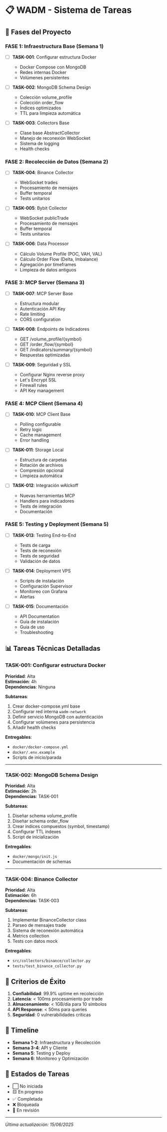 # 📋 WADM - Sistema de Tareas

## 🎯 Fases del Proyecto

### FASE 1: Infraestructura Base (Semana 1)
- [ ] **TASK-001**: Configurar estructura Docker
  - Docker Compose con MongoDB
  - Redes internas Docker
  - Volúmenes persistentes
  
- [ ] **TASK-002**: MongoDB Schema Design
  - Colección volume_profile
  - Colección order_flow
  - Índices optimizados
  - TTL para limpieza automática

- [ ] **TASK-003**: Collectors Base
  - Clase base AbstractCollector
  - Manejo de reconexión WebSocket
  - Sistema de logging
  - Health checks

### FASE 2: Recolección de Datos (Semana 2)
- [ ] **TASK-004**: Binance Collector
  - WebSocket trades
  - Procesamiento de mensajes
  - Buffer temporal
  - Tests unitarios

- [ ] **TASK-005**: Bybit Collector
  - WebSocket publicTrade
  - Procesamiento de mensajes
  - Buffer temporal
  - Tests unitarios

- [ ] **TASK-006**: Data Processor
  - Cálculo Volume Profile (POC, VAH, VAL)
  - Cálculo Order Flow (Delta, Imbalance)
  - Agregación por timeframes
  - Limpieza de datos antiguos

### FASE 3: MCP Server (Semana 3)
- [ ] **TASK-007**: MCP Server Base
  - Estructura modular
  - Autenticación API Key
  - Rate limiting
  - CORS configuration

- [ ] **TASK-008**: Endpoints de Indicadores
  - GET /volume_profile/{symbol}
  - GET /order_flow/{symbol}
  - GET /indicators/summary/{symbol}
  - Respuestas optimizadas

- [ ] **TASK-009**: Seguridad y SSL
  - Configurar Nginx reverse proxy
  - Let's Encrypt SSL
  - Firewall rules
  - API Key management

### FASE 4: MCP Client (Semana 4)
- [ ] **TASK-010**: MCP Client Base
  - Polling configurable
  - Retry logic
  - Cache management
  - Error handling

- [ ] **TASK-011**: Storage Local
  - Estructura de carpetas
  - Rotación de archivos
  - Compresión opcional
  - Limpieza automática

- [ ] **TASK-012**: Integración wAIckoff
  - Nuevas herramientas MCP
  - Handlers para indicadores
  - Tests de integración
  - Documentación

### FASE 5: Testing y Deployment (Semana 5)
- [ ] **TASK-013**: Testing End-to-End
  - Tests de carga
  - Tests de reconexión
  - Tests de seguridad
  - Validación de datos

- [ ] **TASK-014**: Deployment VPS
  - Scripts de instalación
  - Configuración Supervisor
  - Monitoreo con Grafana
  - Alertas

- [ ] **TASK-015**: Documentación
  - API Documentation
  - Guía de instalación
  - Guía de uso
  - Troubleshooting

## 📊 Tareas Técnicas Detalladas

### TASK-001: Configurar estructura Docker
**Prioridad**: Alta  
**Estimación**: 4h  
**Dependencias**: Ninguna  

**Subtareas**:
1. Crear docker-compose.yml base
2. Configurar red interna `wadm-network`
3. Definir servicio MongoDB con autenticación
4. Configurar volúmenes para persistencia
5. Añadir health checks

**Entregables**:
- `docker/docker-compose.yml`
- `docker/.env.example`
- Scripts de inicio/parada

---

### TASK-002: MongoDB Schema Design
**Prioridad**: Alta  
**Estimación**: 2h  
**Dependencias**: TASK-001  

**Subtareas**:
1. Diseñar schema volume_profile
2. Diseñar schema order_flow
3. Crear índices compuestos (symbol, timestamp)
4. Configurar TTL indexes
5. Script de inicialización

**Entregables**:
- `docker/mongo/init.js`
- Documentación de schemas

---

### TASK-004: Binance Collector
**Prioridad**: Alta  
**Estimación**: 6h  
**Dependencias**: TASK-003  

**Subtareas**:
1. Implementar BinanceCollector class
2. Parseo de mensajes trade
3. Sistema de reconexión automática
4. Metrics collection
5. Tests con datos mock

**Entregables**:
- `src/collectors/binance/collector.py`
- `tests/test_binance_collector.py`

## 🎯 Criterios de Éxito

1. **Confiabilidad**: 99.9% uptime en recolección
2. **Latencia**: < 100ms procesamiento por trade
3. **Almacenamiento**: < 1GB/día para 10 símbolos
4. **API Response**: < 50ms para queries
5. **Seguridad**: 0 vulnerabilidades críticas

## 📅 Timeline

- **Semana 1-2**: Infraestructura y Recolección
- **Semana 3-4**: API y Cliente
- **Semana 5**: Testing y Deploy
- **Semana 6**: Monitoreo y Optimización

## 🚦 Estados de Tareas

- ⬜ No iniciada
- 🟨 En progreso
- ✅ Completada
- ❌ Bloqueada
- 🔄 En revisión

---

*Última actualización: 15/06/2025*
